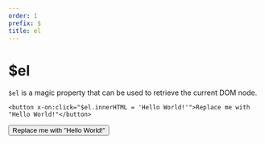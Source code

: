 ```yaml
---
order: 1
prefix: $
title: el
---
```


# $el

`$el` is a magic property that can be used to retrieve the current DOM node.

```alpine
<button x-on:click="$el.innerHTML = 'Hello World!'">Replace me with "Hello World!"</button>
```

<!-- START_VERBATIM -->
<div class="demo">
    <div x-data>
        <button x-on:click="$el.textContent = 'Hello World!'">Replace me with "Hello World!"</button>
    </div>
</div>
<!-- END_VERBATIM -->
